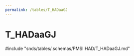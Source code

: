 ```yaml
---
permalink: /tables/T_HADaaGJ
---
```

# T\_HADaaGJ
<!-- SPDX-License-Identifier: MPL-2.0 -->

<!-- ATTENTION : Ne pas supprimer ou modifier la ligne ci-dessous -->
#include "snds/tables/.schemas/PMSI HAD/T_HADaaGJ.md"
<!-- ATTENTION : Ne pas supprimer ou modifier la ligne ci-dessus -->
